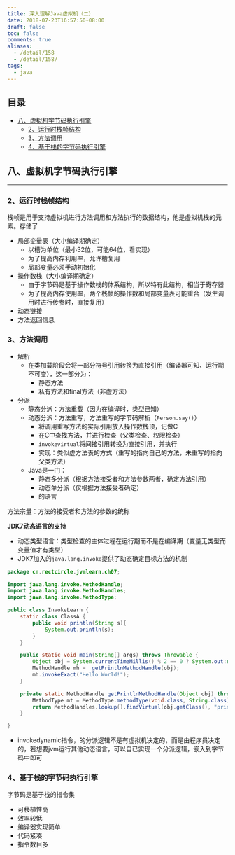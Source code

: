 ```yaml
---
title: 深入理解Java虚拟机（二）
date: 2018-07-23T16:57:50+08:00
draft: false
toc: false
comments: true
aliases:
  - /detail/158
  - /detail/158/
tags:
  - java
---
```


## 目录

* [八、虚拟机字节码执行引擎](#八、虚拟机字节码执行引擎)
	* [2、运行时栈帧结构](#2、运行时栈帧结构)
	* [3、方法调用](#3、方法调用)
	* [4、基于栈的字节码执行引擎](#4、基于栈的字节码执行引擎)




## 八、虚拟机字节码执行引擎
***
### 2、运行时栈帧结构

栈帧是用于支持虚拟机进行方法调用和方法执行的数据结构，他是虚拟机栈的元素。存储了
* 局部变量表（大小编译期确定）
	* 以槽为单位（最小32位，可能64位，看实现）
	* 为了提高内存利用率，允许槽复用
	* 局部变量必须手动初始化
* 操作数栈（大小编译期确定）
	* 由于字节码是基于操作数栈的体系结构，所以特有此结构，相当于寄存器
	* 为了提高内存使用率，两个栈帧的操作数和局部变量表可能重合（发生调用时进行传参时，直接复用）
* 动态链接
* 方法返回信息

### 3、方法调用
* 解析
	* 在类加载阶段会将一部分符号引用转换为直接引用（编译器可知、运行期不可变），这一部分为：
		* 静态方法
		* 私有方法和final方法（非虚方法）
* 分派
	* 静态分派：方法重载（因为在编译时，类型已知）
	* 动态分派：方法重写，方法重写的字节码解析（`Person.say()`）
		* 将调用重写方法的实际引用放入操作数栈顶，记做C
		* 在C中查找方法，并进行检查（父类检查、权限检查）
		* `invokevirtual`将间接引用转换为直接引用，并执行
		* 实现：类似虚方法表的方式（重写的指向自己的方法，未重写的指向父类方法）
	* Java是一门：
		* 静态多分派（根据方法接受者和方法参数两者，确定方法引用）
		* 动态单分派（仅根据方法接受者确定）
		* 的语言


方法宗量：方法的接受者和方法的参数的统称


**JDK7动态语言的支持**
* 动态类型语言：类型检查的主体过程在运行期而不是在编译期（变量无类型而变量值才有类型）
* JDK7加入的`java.lang.invoke`提供了动态确定目标方法的机制

```java
package cn.rectcircle.jvmlearn.ch07;

import java.lang.invoke.MethodHandle;
import java.lang.invoke.MethodHandles;
import java.lang.invoke.MethodType;

public class InvokeLearn {
	static class ClassA {
		public void println(String s){
			System.out.println(s);
		}
	}

	public static void main(String[] args) throws Throwable {
		Object obj = System.currentTimeMillis() % 2 == 0 ? System.out:new ClassA();
		MethodHandle mh =  getPrintlnMethodHandle(obj);
		mh.invokeExact("Hello World!");
	}

	private static MethodHandle getPrintlnMethodHandle(Object obj) throws NoSuchMethodException, IllegalAccessException {
		MethodType mt = MethodType.methodType(void.class, String.class);
		return MethodHandles.lookup().findVirtual(obj.getClass(), "println", mt).bindTo(obj);
	}

}
```

* invokedynamic指令，的分派逻辑不是有虚拟机决定的，而是由程序员决定的，若想要jvm运行其他动态语言，可以自已实现一个分派逻辑，嵌入到字节码中即可

### 4、基于栈的字节码执行引擎

字节码是基于栈的指令集
* 可移植性高
* 效率较低
* 编译器实现简单
* 代码紧凑
* 指令数目多

